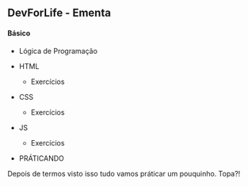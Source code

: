 ## DevForLife -  Ementa

#### Básico 

- Lógica de Programação

- HTML
	- Exercícios

- CSS
	- Exercícios
- JS
	- Exercícios
  
- PRÁTICANDO

<p>Depois de termos visto isso tudo vamos práticar um pouquinho. Topa?!</p>




